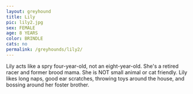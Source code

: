 ```yaml
---
layout: greyhound
title: Lily
pic: lily2.jpg
sex: FEMALE
age: 8 YEARS
color: BRINDLE
cats: no
permalink: /greyhounds/lily2/
---
```



Lily acts like a spry four-year-old, not an eight-year-old. She's a retired racer and former brood mama. She is NOT
small animal or cat friendly. Lily likes long naps, good ear scratches, throwing toys around the house, and bossing
around her foster brother.
